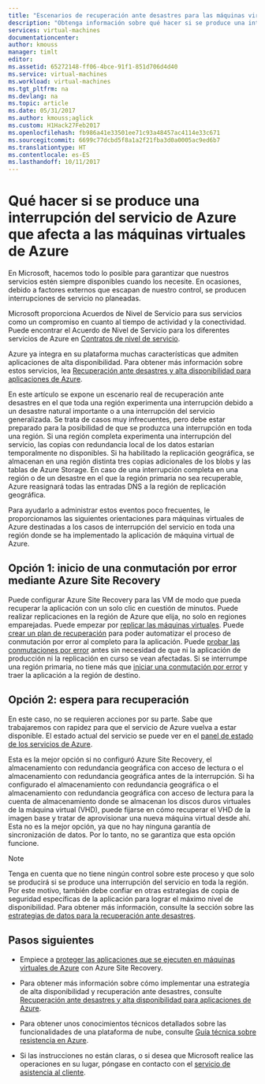 ```yaml
---
title: "Escenarios de recuperación ante desastres para las máquinas virtuales de Azure | Microsoft Docs"
description: "Obtenga información sobre qué hacer si se produce una interrupción del servicio de Azure que afecta a las máquinas virtuales de Azure."
services: virtual-machines
documentationcenter: 
author: kmouss
manager: timlt
editor: 
ms.assetid: 65272148-ff06-4bce-91f1-851d706d4d40
ms.service: virtual-machines
ms.workload: virtual-machines
ms.tgt_pltfrm: na
ms.devlang: na
ms.topic: article
ms.date: 05/31/2017
ms.author: kmouss;aglick
ms.custom: H1Hack27Feb2017
ms.openlocfilehash: fb986a41e33501ee71c93a48457ac4114e33c671
ms.sourcegitcommit: 6699c77dcbd5f8a1a2f21fba3d0a0005ac9ed6b7
ms.translationtype: HT
ms.contentlocale: es-ES
ms.lasthandoff: 10/11/2017
---
```

# <a name="what-to-do-in-the-event-that-an-azure-service-disruption-impacts-azure-vms"></a>Qué hacer si se produce una interrupción del servicio de Azure que afecta a las máquinas virtuales de Azure
En Microsoft, hacemos todo lo posible para garantizar que nuestros servicios estén siempre disponibles cuando los necesite. En ocasiones, debido a factores externos que escapan de nuestro control, se producen interrupciones de servicio no planeadas.

Microsoft proporciona Acuerdos de Nivel de Servicio para sus servicios como un compromiso en cuanto al tiempo de actividad y la conectividad. Puede encontrar el Acuerdo de Nivel de Servicio para los diferentes servicios de Azure en [Contratos de nivel de servicio](https://azure.microsoft.com/support/legal/sla/).

Azure ya integra en su plataforma muchas características que admiten aplicaciones de alta disponibilidad. Para obtener más información sobre estos servicios, lea [Recuperación ante desastres y alta disponibilidad para aplicaciones de Azure](../resiliency/resiliency-disaster-recovery-high-availability-azure-applications.md).

En este artículo se expone un escenario real de recuperación ante desastres en el que toda una región experimenta una interrupción debido a un desastre natural importante o a una interrupción del servicio generalizada. Se trata de casos muy infrecuentes, pero debe estar preparado para la posibilidad de que se produzca una interrupción en toda una región. Si una región completa experimenta una interrupción del servicio, las copias con redundancia local de los datos estarían temporalmente no disponibles. Si ha habilitado la replicación geográfica, se almacenan en una región distinta tres copias adicionales de los blobs y las tablas de Azure Storage. En caso de una interrupción completa en una región o de un desastre en el que la región primaria no sea recuperable, Azure reasignará todas las entradas DNS a la región de replicación geográfica.

Para ayudarlo a administrar estos eventos poco frecuentes, le proporcionamos las siguientes orientaciones para máquinas virtuales de Azure destinadas a los casos de interrupción del servicio en toda una región donde se ha implementado la aplicación de máquina virtual de Azure.

## <a name="option-1-initiate-a-failover-by-using-azure-site-recovery"></a>Opción 1: inicio de una conmutación por error mediante Azure Site Recovery
Puede configurar Azure Site Recovery para las VM de modo que pueda recuperar la aplicación con un solo clic en cuestión de minutos. Puede realizar replicaciones en la región de Azure que elija, no solo en regiones emparejadas. Puede empezar por [replicar las máquinas virtuales](https://aka.ms/a2a-getting-started). Puede [crear un plan de recuperación](../site-recovery/site-recovery-create-recovery-plans.md) para poder automatizar el proceso de conmutación por error al completo para la aplicación. Puede [probar las conmutaciones por error](../site-recovery/site-recovery-test-failover-to-azure.md) antes sin necesidad de que ni la aplicación de producción ni la replicación en curso se vean afectadas. Si se interrumpe una región primaria, no tiene más que [iniciar una conmutación por error](../site-recovery/site-recovery-failover.md) y traer la aplicación a la región de destino.


## <a name="option-2-wait-for-recovery"></a>Opción 2: espera para recuperación
En este caso, no se requieren acciones por su parte. Sabe que trabajaremos con rapidez para que el servicio de Azure vuelva a estar disponible. El estado actual del servicio se puede ver en el [panel de estado de los servicios de Azure](https://azure.microsoft.com/status/).

Esta es la mejor opción si no configuró Azure Site Recovery, el almacenamiento con redundancia geográfica con acceso de lectura o el almacenamiento con redundancia geográfica antes de la interrupción. Si ha configurado el almacenamiento con redundancia geográfica o el almacenamiento con redundancia geográfica con acceso de lectura para la cuenta de almacenamiento donde se almacenan los discos duros virtuales de la máquina virtual (VHD), puede fijarse en cómo recuperar el VHD de la imagen base y tratar de aprovisionar una nueva máquina virtual desde ahí. Esta no es la mejor opción, ya que no hay ninguna garantía de sincronización de datos. Por lo tanto, no se garantiza que esta opción funcione.


> [!NOTE]
> Tenga en cuenta que no tiene ningún control sobre este proceso y que solo se producirá si se produce una interrupción del servicio en toda la región. Por este motivo, también debe confiar en otras estrategias de copia de seguridad específicas de la aplicación para lograr el máximo nivel de disponibilidad. Para obtener más información, consulte la sección sobre las [estrategias de datos para la recuperación ante desastres](https://docs.microsoft.com/azure/architecture/resiliency/disaster-recovery-azure-applications#data-strategies-for-disaster-recovery).
>
>

## <a name="next-steps"></a>Pasos siguientes

- Empiece a [proteger las aplicaciones que se ejecuten en máquinas virtuales de Azure](https://aka.ms/a2a-getting-started) con Azure Site Recovery.

- Para obtener más información sobre cómo implementar una estrategia de alta disponibilidad y recuperación ante desastres, consulte [Recuperación ante desastres y alta disponibilidad para aplicaciones de Azure](../resiliency/resiliency-disaster-recovery-high-availability-azure-applications.md).

- Para obtener unos conocimientos técnicos detallados sobre las funcionalidades de una plataforma de nube, consulte [Guía técnica sobre resistencia en Azure](../resiliency/resiliency-technical-guidance.md).


- Si las instrucciones no están claras, o si desea que Microsoft realice las operaciones en su lugar, póngase en contacto con el [servicio de asistencia al cliente](https://portal.azure.com/#blade/Microsoft_Azure_Support/HelpAndSupportBlade).
